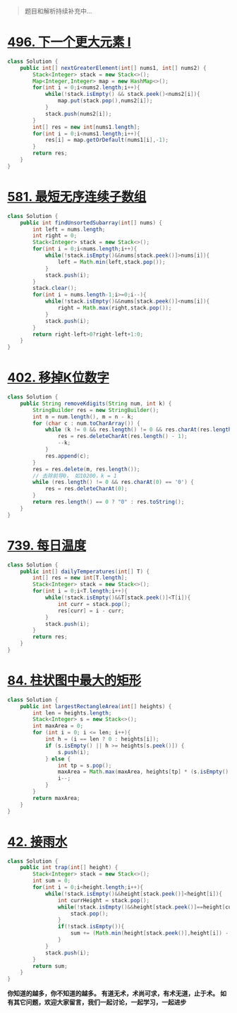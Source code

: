 ﻿> 题目和解析持续补充中...

#  [496. 下一个更大元素 I](https://leetcode-cn.com/problems/next-greater-element-i/)

```java
class Solution {
    public int[] nextGreaterElement(int[] nums1, int[] nums2) {
        Stack<Integer> stack = new Stack<>();
        Map<Integer,Integer> map = new HashMap<>();
        for(int i = 0;i<nums2.length;i++){
            while(!stack.isEmpty() && stack.peek()<nums2[i]){
                map.put(stack.pop(),nums2[i]);
            }
            stack.push(nums2[i]);
        }
        int[] res = new int[nums1.length];
        for(int i = 0;i<nums1.length;i++){
            res[i] = map.getOrDefault(nums1[i],-1);
        }
        return res;
    }
}
```
#  [581. 最短无序连续子数组](https://leetcode-cn.com/problems/shortest-unsorted-continuous-subarray/)

```java
class Solution {
    public int findUnsortedSubarray(int[] nums) {
        int left = nums.length;
        int right = 0;
        Stack<Integer> stack = new Stack<>();
        for(int i = 0;i<nums.length;i++){
            while(!stack.isEmpty()&&nums[stack.peek()]>nums[i]){
                left = Math.min(left,stack.pop());
            }
            stack.push(i);
        }
        stack.clear();
        for(int i = nums.length-1;i>=0;i--){
            while(!stack.isEmpty()&&nums[stack.peek()]<nums[i]){
                right = Math.max(right,stack.pop());
            }
            stack.push(i);
        }
        return right-left>0?right-left+1:0;
    }
}
```
#  [402. 移掉K位数字](https://leetcode-cn.com/problems/remove-k-digits/)

```java
class Solution {
    public String removeKdigits(String num, int k) {
        StringBuilder res = new StringBuilder();
        int n = num.length(), m = n - k;
        for (char c : num.toCharArray()) {
            while (k != 0 && res.length() != 0 && res.charAt(res.length() - 1) > c) {
                res = res.deleteCharAt(res.length() - 1);
                --k;
            }
            res.append(c);
        }
        res = res.delete(m, res.length());
        // 去除前导0， 如10200，k = 1
        while (res.length() != 0 && res.charAt(0) == '0') {
            res = res.deleteCharAt(0);
        }
        return res.length() == 0 ? "0" : res.toString();
    }
}
```

#  [739. 每日温度](https://leetcode-cn.com/problems/daily-temperatures/)
```java
class Solution {
    public int[] dailyTemperatures(int[] T) {
        int[] res = new int[T.length];
        Stack<Integer> stack = new Stack<>();
        for(int i = 0;i<T.length;i++){
            while(!stack.isEmpty()&&T[stack.peek()]<T[i]){
                int curr = stack.pop();
                res[curr] = i - curr;
            }
            stack.push(i);
        }
        return res;
    }
}
```
#  [84. 柱状图中最大的矩形](https://leetcode-cn.com/problems/largest-rectangle-in-histogram/)

```java
class Solution {
    public int largestRectangleArea(int[] heights) {
        int len = heights.length;
        Stack<Integer> s = new Stack<>();
        int maxArea = 0;
        for (int i = 0; i <= len; i++){
            int h = (i == len ? 0 : heights[i]);
            if (s.isEmpty() || h >= heights[s.peek()]) {
                s.push(i);
            } else {
                int tp = s.pop();
                maxArea = Math.max(maxArea, heights[tp] * (s.isEmpty() ? i : i - 1 - s.peek()));
                i--;
            }
        }
        return maxArea;
    }
}
```
#  [42. 接雨水](https://leetcode-cn.com/problems/trapping-rain-water/)

```java
class Solution {
    public int trap(int[] height) {
        Stack<Integer> stack = new Stack<>();
        int sum = 0;
        for(int i = 0;i<height.length;i++){
            while(!stack.isEmpty()&&height[stack.peek()]<height[i]){
                int currHeight = stack.pop();
                while(!stack.isEmpty()&&height[stack.peek()]==height[currHeight]){
                    stack.pop();
                }
                if(!stack.isEmpty()){
                    sum += (Math.min(height[stack.peek()],height[i]) - height[currHeight]) * (i-stack.peek()-1);
                }
            }
            stack.push(i);
        }
        return sum;
    }
}
```
**你知道的越多，你不知道的越多。
有道无术，术尚可求，有术无道，止于术。
如有其它问题，欢迎大家留言，我们一起讨论，一起学习，一起进步**
